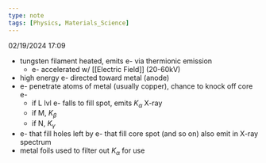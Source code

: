 ```yaml
---
type: note
tags: [Physics, Materials_Science]
---
```

02/19/2024 17:09

  


- tungsten filament heated, emits e- via thermionic emission
	- e- accelerated w/ [[Electric Field]] (20-60kV)
- high energy e- directed toward metal (anode)
- e- penetrate atoms of metal (usually copper), chance to knock off core e-
	- if L lvl e- falls to fill spot, emits $K_\alpha$ X-ray
	- if M, $K_\beta$
	- if N, $K_\gamma$ 
- e- that fill holes left by e- that fill core spot (and so on) also emit in X-ray spectrum
- metal foils used to filter out $K_\alpha$ for use